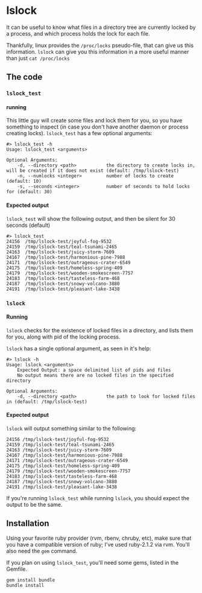 # lslock

It can be useful to know what files in a directory tree are currently locked by a process, and which process holds the lock for each file.

Thankfully, linux provides the `/proc/locks` pseudo-file, that can give us this information.
`lslock`  can give you this information in a more useful manner than just `cat /proc/locks`

## The code

### `lslock_test`
#### running
This little guy will create some files and lock them for you, so you have something to inspect (in case you don't have another daemon or process creating locks).
`lslock_test` has a few optional arguments:

```
#> lslock_test -h
Usage: lslock_test <arguments>

Optional Arguments:
    -d, --directory <path>           the directory to create locks in, will be created if it does not exist (default: /tmp/lslock-test)
    -n, --numlocks <integer>         number of locks to create (default: 10)
    -s, --seconds <integer>          number of seconds to hold locks for (default: 30)
```

#### Expected output
`lslock_test` will show the following output, and then be silent for 30 seconds (default)
```
#> lslock_test
24156  /tmp/lslock-test/joyful-fog-9532
24159  /tmp/lslock-test/teal-tsunami-2465
24163  /tmp/lslock-test/juicy-storm-7609
24167  /tmp/lslock-test/harmonious-pine-7988
24171  /tmp/lslock-test/outrageous-crater-6549
24175  /tmp/lslock-test/homeless-spring-409
24179  /tmp/lslock-test/wooden-smokescreen-7757
24183  /tmp/lslock-test/tasteless-farm-468
24187  /tmp/lslock-test/snowy-volcano-3880
24191  /tmp/lslock-test/pleasant-lake-3438
```

### `lslock`
#### Running
`lslock` checks for the existence of locked files in a directory, and lists them for you, along with pid of the locking process.

`lslock` has a single optional argument, as seen in it's help:

```
#> lslock -h
Usage: lslock <arguments>
    Expected Output: a space delimited list of pids and files
    No output means there are no locked files in the specified directory

Optional Arguments:
    -d, --directory <path>           the path to look for locked files in (default: /tmp/lslock-test)
```

#### Expected output
`lslock` will output something similar to the following:
```
24156 /tmp/lslock-test/joyful-fog-9532
24159 /tmp/lslock-test/teal-tsunami-2465
24163 /tmp/lslock-test/juicy-storm-7609
24167 /tmp/lslock-test/harmonious-pine-7988
24171 /tmp/lslock-test/outrageous-crater-6549
24175 /tmp/lslock-test/homeless-spring-409
24179 /tmp/lslock-test/wooden-smokescreen-7757
24183 /tmp/lslock-test/tasteless-farm-468
24187 /tmp/lslock-test/snowy-volcano-3880
24191 /tmp/lslock-test/pleasant-lake-3438
```

If you're running `lslock_test` while running `lslock`, you should expect the output to be the same.

## Installation
Using your favorite ruby provider (rvm, rbenv, chruby, etc), make sure that you have a compatible version of ruby; I've used ruby-2.1.2 via rvm.
You'll also need the `gem` command.

If you plan on using `lslock_test`, you'll need some gems, listed in the Gemfile.

```
gem install bundle
bundle install
```
